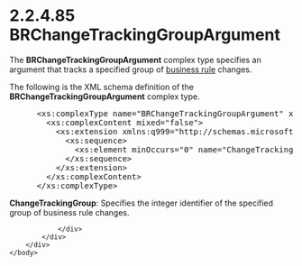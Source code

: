 <html dir="LTR" xmlns:mshelp="http://msdn.microsoft.com/mshelp" xmlns:ddue="http://ddue.schemas.microsoft.com/authoring/2003/5" xmlns:xlink="http://www.w3.org/1999/xlink" xmlns:tool="http://www.microsoft.com/tooltip">
    <head>
        <meta http-equiv="Content-Type" content="text/html; CHARSET=utf-8"></meta>
        <meta name="save" content="history"></meta>
        <title>2.2.4.85 BRChangeTrackingGroupArgument</title>
        <xml>
            <mshelp:toctitle title="2.2.4.85 BRChangeTrackingGroupArgument"></mshelp:toctitle>
            <mshelp:rltitle title="[MS-SSMDSWS-15]: BRChangeTrackingGroupArgument"></mshelp:rltitle>
            <mshelp:keyword index="A" term="eb348ce0-3cb0-4a17-b8c6-2f0865399107"></mshelp:keyword>
            <mshelp:attr name="DCSext.ContentType" value="open specification"></mshelp:attr>
            <mshelp:attr name="AssetID" value="eb348ce0-3cb0-4a17-b8c6-2f0865399107"></mshelp:attr>
            <mshelp:attr name="TopicType" value="kbRef"></mshelp:attr>
            <mshelp:attr name="DCSext.Title" value="[MS-SSMDSWS-15]: BRChangeTrackingGroupArgument" />
        </xml>
    </head>
    <body>
        <div id="header">
            <h1 class="heading">2.2.4.85 BRChangeTrackingGroupArgument</h1>
        </div>
        <div id="mainSection">
            <div id="mainBody">
                <div id="allHistory" class="saveHistory"></div>
                <div id="sectionSection0" class="section" name="collapseableSection">
                    

<p>The <b>BRChangeTrackingGroupArgument</b> complex type
specifies an argument that tracks a specified group of <a href="ad350219-f30b-4bac-99e5-6477986f9a7a.htm#gt_b677f217-1682-44fc-9507-ca91e09123ef">business rule</a> changes.</p>

<p>The following is the XML schema definition of the <b>BRChangeTrackingGroupArgument</b>
complex type.</p>

<dl>
<dd>
<div><pre> &lt;xs:complexType name=&quot;BRChangeTrackingGroupArgument&quot; xmlns:xs=&quot;http://www.w3.org/2001/XMLSchema&quot;&gt;
   &lt;xs:complexContent mixed=&quot;false&quot;&gt;
     &lt;xs:extension xmlns:q999=&quot;http://schemas.microsoft.com/sqlserver/masterdataservices/2009/09&quot; base=&quot;q999:BRArgument&quot;&gt;
       &lt;xs:sequence&gt;
         &lt;xs:element minOccurs=&quot;0&quot; name=&quot;ChangeTrackingGroup&quot; type=&quot;xs:int&quot; /&gt;
       &lt;/xs:sequence&gt;
     &lt;/xs:extension&gt;
   &lt;/xs:complexContent&gt;
 &lt;/xs:complexType&gt;
</pre></div>
</dd></dl>

<p><b>ChangeTrackingGroup</b>: Specifies the integer
identifier of the specified group of business rule changes.</p>


                </div>
            </div>
        </div>
    </body>
</html>